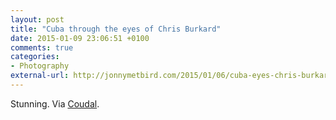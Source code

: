 ```yaml
---
layout: post
title: "Cuba through the eyes of Chris Burkard"
date: 2015-01-09 23:06:51 +0100
comments: true
categories: 
- Photography
external-url: http://jonnymetbird.com/2015/01/06/cuba-eyes-chris-burkard/
---
```


Stunning. Via [Coudal](http://coudal.com/archives/2015/01/cuba.php).